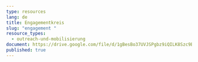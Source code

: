 ```yaml
---
type: resources
lang: de
title: Engagementkreis
slug: "engagement "
resource_types:
  - outreach-und-mobilisierung
document: https://drive.google.com/file/d/1gBesBo37UVJSPgbz9iQILK8Szc9BXnrI/view?usp=sharing
published: true
---
```

